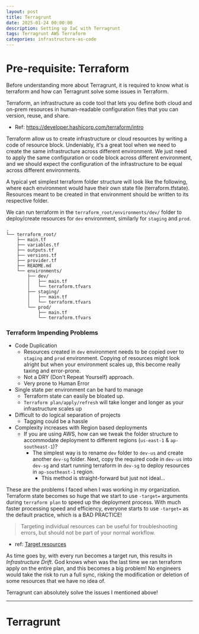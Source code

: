 ```yaml
---
layout: post
title: Terragrunt
date: 2025-01-24 00:00:00
description: Setting up IaC with Terragrunt
tags: Terragrunt AWS Terraform
categories: infrastructure-as-code
---
```


# Pre-requisite: Terraform

Before understanding more about Terragrunt, it is required to know what is terraform and how can Terragrunt solve some issues in Terraform.

Terraform, an infrastructure as code tool that lets you define both cloud and on-prem resources in human-readable configuration files that you can version, reuse, and share.

- Ref: https://developer.hashicorp.com/terraform/intro

Terraform allow us to create infrastructure or cloud resources by writing a code of resource block. Undeniably, it's a great tool when we need to create the same infrastructure across different environment. We just need to apply the same configuration or code block across different environment, and we should expect the configuration of the infrastructure to be equal across different environments.

A typical yet simplest terraform folder structure will look like the following, where each environment would have their own state file (terraform.tfstate). Resources meant to be created in that environment should be written to its respective folder.

We can run terraform in the `terraform_root/environments/dev/` folder to deploy/create resources for `dev` environment, similarly for `staging` and `prod`.

```
.
└── terraform_root/
    ├── main.tf
    ├── variables.tf
    ├── outputs.tf
    ├── versions.tf
    ├── provider.tf
    ├── README.md
    └── environments/
        ├── dev/
        │   ├── main.tf
        │   └── terraform.tfvars
        ├── staging/
        │   ├── main.tf
        │   └── terraform.tfvars
        └── prod/
            ├── main.tf
            └── terraform.tfvars
```

### Terraform Impending Problems

- Code Duplication
  - Resources created in `dev` environment needs to be copied over to `staging` and `prod` environment. Copying of resources might look alright but when your environment scales up, this become really taxing and error-prone.
  - Not a DRY (Don't Repeat Yourself) approach.
  - Very prone to Human Error
- Single state per environment can be hard to manage
  - Terraform state can easily be bloated up.
  - `Terraform plan/apply/refresh` will take longer and longer as your infrastructure scales up
- Difficult to do logical separation of projects
  - Tagging could be a hassle
- Complexity increases with Region based deployments
  - If you are using AWS, how can we tweak the folder structure to accommodate deployment to different regions (`us-east-1` & `ap-southeast-1`)?
    - The simplest way is to rename `dev` folder to `dev-us` and create another `dev-sg` folder. Next, copy the required code in `dev-us` into `dev-sg` and start running terraform in `dev-sg` to deploy resources in `ap-southeast-1` region.
      - This method is straight-forward but just not ideal...

These are the problems I faced when I was working in my organization. Terraform state becomes so huge that we start to use `-target=` arguments during `terraform plan` to speed up the deployment process.
With much faster processing speed and efficiency, everyone starts to use `-target=` as the default practice, which is a BAD PRACTICE!

> Targeting individual resources can be useful for troubleshooting errors, but should not be part of your normal workflow.

- ref: [Target resources](https://developer.hashicorp.com/terraform/tutorials/state/resource-targeting)

As time goes by, with every run becomes a target run, this results in _Infrastructure Drift_. God knows when was the last time we ran terraform apply on the entire plan, and this becomes a big problem! No engineers would take the risk to run a full sync, risking the modification or deletion of some resources that we have no idea of.

Terragrunt can absolutely solve the issues I mentioned above!

<hr>

# Terragrunt

